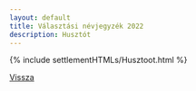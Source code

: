 ```yaml
---
layout: default
title: Választási névjegyzék 2022
description: Husztót
---
```


{% include settlementHTMLs/Husztoot.html %}

[Vissza](./)